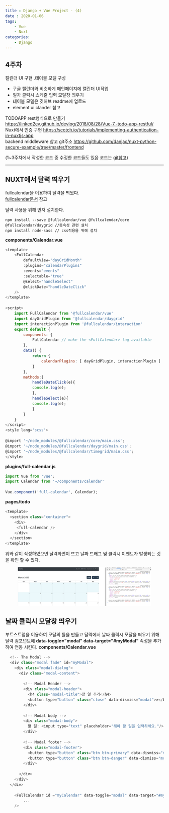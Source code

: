 ```yaml
---
title : Django + Vue Project - (4)
date : 2020-01-06
tags:
    - Vue
    - Nuxt
categories:
    - Django
---
```


## 4주차  
캘린더 UI 구현 .테이블 모델 구성

- 구글 캘린더와 비슷하게 메인페이지에 캘린더 UI작업  
- 일자 클릭시 스케줄 입력 모달창 띄우기  
- 테이블 모델은 깃허브 readme에 업로드  
- element ui clander 참고  

TODOAPP rest형식으로 만들기 <https://linked2ev.github.io/devlog/2018/08/28/Vue-7.-todo-app-restful/>  
Nuxt에서 인증 구현 <https://scotch.io/tutorials/implementing-authentication-in-nuxtjs-app>  
backend middleware 참고 git주소 <https://github.com/danjac/nuxt-python-secure-example/tree/master/frontend>

(1~3주차에서 작성한 코드 중 수정한 코드들도 있음 코드는 [git참고])
***
## NUXT에서 달력 띄우기  
fullcalendar을 이용하여 달력을 띄웠다.  
[fullcalendar문서] 참고


달력 사용을 위해 먼저 설치한다.  
```shell
npm install --save @fullcalendar/vue @fullcalendar/core @fullcalendar/daygrid //종속성 관련 설치
npm install node-sass // css적용을 위해 설치
```

**components/Calendar.vue**  

```javascript
<template>
    <FullCalendar 
        defaultView="dayGridMonth"
        :plugins="calendarPlugins"
        :events="events"
        :selectable="true"
        @select="handleSelect"
        @clickDate="handleDateClick"
    />
</template>

<script>
    import FullCalendar from '@fullcalendar/vue'
    import dayGridPlugin from '@fullcalendar/daygrid'
    import interactionPlugin from '@fullcalendar/interaction'
    export default {
        components: {
            FullCalendar // make the <FullCalendar> tag available
        },
        data() {
            return {
                calendarPlugins: [ dayGridPlugin, interactionPlugin ]
            }
        },
        methods:{
            handleDateClick(e){
            console.log(e);
            },
            handleSelect(e){
            console.log(e);
            }
        }
    }
</script>
<style lang='scss'>

@import '~/node_modules/@fullcalendar/core/main.css';
@import '~/node_modules/@fullcalendar/daygrid/main.css';
@import '~/node_modules/@fullcalendar/timegrid/main.css';
</style>
```

**plugins/full-calendar.js**  

```javascript
import Vue from 'vue';
import Calendar from '~/components/calendar'

Vue.component('full-calendar', Calendar);
```  


**pages/todo**  

```javascript
<template>
  <section class="container">
    <div>
     <full-calendar />
    </div>
  </section>
</template>
```
위와 같이 작성하였으면 달력화면이 뜨고 날짜 드래그 및 클릭시 이벤트가 발생되는 것을 확인 할 수 있다.  
 <center>
 <figure>
 <img src="/assets/images/django/msa(4)/full-calendar.png" alt="views">
 </figure>
 </center>  

## 날짜 클릭시 모달창 띄우기  

부트스트랩을 이용하여 모달의 틀을 만들고 달력에서 날짜 클릭시 모달을 띄우기 위해  
달력 컴포넌트에 **data-toggle="modal" data-target="#myModal"** 속성을 추가하여 연동 시킨다.
**components/Calendar.vue**  
```javascript
  <!-- The Modal -->
  <div class="modal fade" id="myModal">
    <div class="modal-dialog">
      <div class="modal-content">
      
        <!-- Modal Header -->
        <div class="modal-header">
          <h4 class="modal-title">할 일 추가</h4>
          <button type="button" class="close" data-dismiss="modal">×</button>
        </div>
        
        <!-- Modal body -->
        <div class="modal-body">
          할 일: <input type="text" placeholder="해야 할 일을 입력하세요."/>
        </div>
        
        <!-- Modal footer -->
        <div class="modal-footer">
          <button type="button" class="btn btn-primary" data-dismiss="modal">추가</button>
          <button type="button" class="btn btn-danger" data-dismiss="modal">닫기</button>
        </div>
        
      </div>
    </div>
  </div>
  
    <FullCalendar id ="myCalendar" data-toggle="modal" data-target="#myModal"
        ...
    />
```
[git참고]: https://github.com/komo3344/Microservices-Architecture
[fullcalendar문서]: https://fullcalendar.io/docs/vue  
